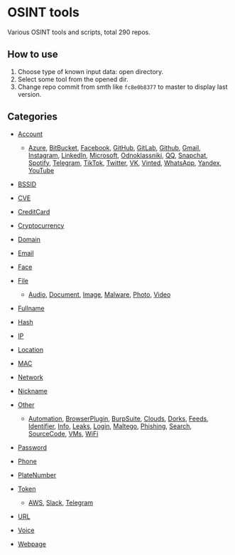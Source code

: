 # OSINT tools

Various OSINT tools and scripts, total 290 repos.

## How to use

1. Choose type of known input data: open directory.
2. Select some tool from the opened dir.
3. Change repo commit from smth like `fc8e0b8377` to master to display last version.

## Categories

- [Account](Account)

  - [Azure](Account/Azure), [BitBucket](Account/BitBucket), [Facebook](Account/Facebook), [GitHub](Account/GitHub), [GitLab](Account/GitLab), [Github](Account/Github), [Gmail](Account/Gmail), [Instagram](Account/Instagram), [LinkedIn](Account/LinkedIn), [Microsoft](Account/Microsoft), [Odnoklassniki](Account/Odnoklassniki), [QQ](Account/QQ), [Snapchat](Account/Snapchat), [Spotify](Account/Spotify), [Telegram](Account/Telegram), [TikTok](Account/TikTok), [Twitter](Account/Twitter), [VK](Account/VK), [Vinted](Account/Vinted), [WhatsApp](Account/WhatsApp), [Yandex](Account/Yandex), [YouTube](Account/YouTube)
- [BSSID](BSSID)

- [CVE](CVE)

- [CreditCard](CreditCard)

- [Cryptocurrency](Cryptocurrency)

- [Domain](Domain)

- [Email](Email)

- [Face](Face)

- [File](File)

  - [Audio](File/Audio), [Document](File/Document), [Image](File/Image), [Malware](File/Malware), [Photo](File/Photo), [Video](File/Video)
- [Fullname](Fullname)

- [Hash](Hash)

- [IP](IP)

- [Location](Location)

- [MAC](MAC)

- [Network](Network)

- [Nickname](Nickname)

- [Other](Other)

  - [Automation](Other/Automation), [BrowserPlugin](Other/BrowserPlugin), [BurpSuite](Other/BurpSuite), [Clouds](Other/Clouds), [Dorks](Other/Dorks), [Feeds](Other/Feeds), [Identifier](Other/Identifier), [Info](Other/Info), [Leaks](Other/Leaks), [Login](Other/Login), [Maltego](Other/Maltego), [Phishing](Other/Phishing), [Search](Other/Search), [SourceCode](Other/SourceCode), [VMs](Other/VMs), [WiFi](Other/WiFi)
- [Password](Password)

- [Phone](Phone)

- [PlateNumber](PlateNumber)

- [Token](Token)

  - [AWS](Token/AWS), [Slack](Token/Slack), [Telegram](Token/Telegram)
- [URL](URL)

- [Voice](Voice)

- [Webpage](Webpage)

